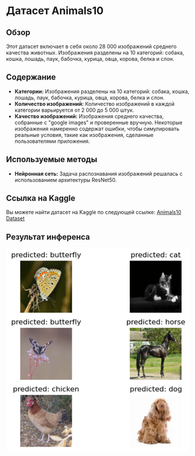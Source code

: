 # Датасет Animals10

## Обзор

Этот датасет включает в себя около 28 000 изображений среднего качества животных. Изображения разделены на 10 категорий: собака, кошка, лошадь, паук, бабочка, курица, овца, корова, белка и слон.

## Содержание

- **Категории:** Изображения разделены на 10 категорий: собака, кошка, лошадь, паук, бабочка, курица, овца, корова, белка и слон.
- **Количество изображений:** Количество изображений в каждой категории варьируется от 2 000 до 5 000 штук.
- **Качество изображений:** Изображения среднего качества, собранные с "google images" и проверенные вручную. Некоторые изображения намеренно содержат ошибки, чтобы симулировать реальные условия, такие как изображения, сделанные пользователями приложения.

## Используемые методы

- **Нейронная сеть:** Задача распознавания изображений решалась с использованием архитектуры ResNet50.

## Ссылка на Kaggle

Вы можете найти датасет на Kaggle по следующей ссылке: [Animals10 Dataset](https://www.kaggle.com/datasets/alessiocorrado99/animals10/data)

## Результат инференса
<div align="center">
  <img src="https://github.com/Lapamore/Kaggle_competitions/blob/main/Animals-10/inference.png" alt="Инференс" width="500"/>
</div>

